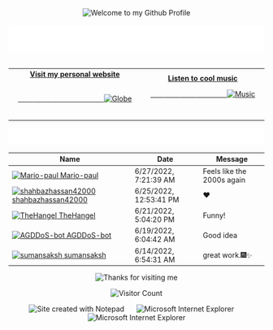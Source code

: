 <!-- "Hero" Header -->
<div align="center">
  <img src="https://github.com/BrunnerLivio/brunnerlivio/blob/master/images/welcome.png?raw=true" style="max-width: 100%;" alt="Welcome to my Github Profile" />
  <br />
  <br />
  <img height="50" alt="My Name is Livio and I like Node.js" src="https://raw.githubusercontent.com/BrunnerLivio/brunnerlivio/master/images/personal_note.svg" />
  <br />
  <br />

</div>

<!-- Social -->
<table width="100%">
<tr>
<td align="center">
<a href="https://brunnerliv.io">
<strong>Visit my personal website </strong>
<br />
<br />

<!-- Centering something has never been easy, has it? -->
<span>&nbsp;&nbsp;&nbsp;&nbsp;&nbsp;&nbsp;&nbsp;&nbsp;</span>
<span>&nbsp;&nbsp;&nbsp;&nbsp;&nbsp;&nbsp;&nbsp;&nbsp;</span>
<span>&nbsp;&nbsp;&nbsp;&nbsp;&nbsp;&nbsp;&nbsp;&nbsp;</span>
  <span>&nbsp;&nbsp;&nbsp;&nbsp;&nbsp;&nbsp;&nbsp;&nbsp;</span>
  <span>&nbsp;&nbsp;&nbsp;&nbsp;&nbsp;&nbsp;&nbsp;&nbsp;</span>
<img alt="Globe" height="80" src="https://raw.githubusercontent.com/BrunnerLivio/brunnerlivio/master/images/globe.gif">
</a>
<span>&nbsp;&nbsp;&nbsp;&nbsp;&nbsp;&nbsp;&nbsp;&nbsp;</span>
<span>&nbsp;&nbsp;&nbsp;&nbsp;&nbsp;&nbsp;&nbsp;&nbsp;</span>
<span>&nbsp;&nbsp;&nbsp;&nbsp;&nbsp;&nbsp;&nbsp;&nbsp;</span>
<span>&nbsp;&nbsp;&nbsp;&nbsp;&nbsp;&nbsp;&nbsp;&nbsp;</span>
 <span>&nbsp;&nbsp;&nbsp;&nbsp;&nbsp;&nbsp;&nbsp;&nbsp;</span>
</td>


<td align="center">
<a href="https://www.youtube.com/watch?v=3YxaaGgTQYM&ab_channel=EvanescenceVEVO">
<strong>Listen to cool music</strong>
<br />

<span>&nbsp;&nbsp;&nbsp;&nbsp;&nbsp;&nbsp;&nbsp;</span> 
<span>&nbsp;&nbsp;&nbsp;&nbsp;&nbsp;&nbsp;&nbsp;</span> 
<span>&nbsp;&nbsp;&nbsp;&nbsp;&nbsp;&nbsp;&nbsp;</span> 
<span>&nbsp;&nbsp;&nbsp;&nbsp;&nbsp;&nbsp;&nbsp;</span> 
<span>&nbsp;&nbsp;&nbsp;&nbsp;&nbsp;&nbsp;&nbsp;</span> 
<img height="100" alt="Music" src="https://raw.githubusercontent.com/BrunnerLivio/brunnerlivio/master/images/music.gif"> 
</a>
<span>&nbsp;&nbsp;&nbsp;&nbsp;&nbsp;&nbsp;&nbsp;&nbsp;</span>
<span>&nbsp;&nbsp;&nbsp;&nbsp;&nbsp;&nbsp;&nbsp;&nbsp;</span>
<span>&nbsp;&nbsp;&nbsp;&nbsp;&nbsp;&nbsp;&nbsp;&nbsp;</span>
<span>&nbsp;&nbsp;&nbsp;&nbsp;&nbsp;&nbsp;&nbsp;&nbsp;</span>
<span>&nbsp;&nbsp;&nbsp;&nbsp;&nbsp;&nbsp;&nbsp;&nbsp;</span>    
</td>
</tr>
</table>

<a href="https://github.com/BrunnerLivio/brunnerlivio/issues/62#issuecomment-new"><img src="images/guestbook.svg"></a> 


<!-- Guestbook -->
| Name | Date | Message |
|---|---|---|
| <a href="https://github.com/Mario-paul"><img width="24" src="https://avatars.githubusercontent.com/u/15961362?s=24&u=bbeaca7207b2199e6c64e8a934d85b9ecd94a1d3&v=4" alt="Mario-paul" /> Mario-paul</a> |6/27/2022, 7:21:39 AM|Feels like the 2000s again|
| <a href="https://github.com/shahbazhassan42000"><img width="24" src="https://avatars.githubusercontent.com/u/30266968?s=24&u=94741bdfcc02818fda1b77e5f06cdb9cc55fbf64&v=4" alt="shahbazhassan42000" /> shahbazhassan42000</a> |6/25/2022, 12:53:41 PM|❤️|
| <a href="https://github.com/TheHangel"><img width="24" src="https://avatars.githubusercontent.com/u/105165180?s=24&u=192a70c020bc5413cd7168bbae352711c11406b8&v=4" alt="TheHangel" /> TheHangel</a> |6/21/2022, 5:04:20 PM|Funny!|
| <a href="https://github.com/AGDDoS-bot"><img width="24" src="https://avatars.githubusercontent.com/u/79680431?s=24&v=4" alt="AGDDoS-bot" /> AGDDoS-bot</a> |6/19/2022, 6:04:42 AM|Good idea|
| <a href="https://github.com/sumansaksh"><img width="24" src="https://avatars.githubusercontent.com/u/91533089?s=24&u=76d173d915f295d6efee34a68f137fa7969f41e3&v=4" alt="sumansaksh" /> sumansaksh</a> |6/14/2022, 6:54:31 AM|great work.🎆✨|
<!-- /Guestbook -->

<!-- Footer -->

<div align="center">

<img height="120" alt="Thanks for visiting me" width="100%" src="https://raw.githubusercontent.com/BrunnerLivio/brunnerlivio/master/images/marquee.svg" />
<br />

![Visitor Count](https://profile-counter.glitch.me/brunnerlivio/count.svg)


<img src="https://raw.githubusercontent.com/BrunnerLivio/brunnerlivio/master/images/notepad.gif" alt="Site created with Notepad" height="30" />
<!-- "margin-right: whatever;" -->
<span>&nbsp;&nbsp;&nbsp;&nbsp;</span>  
<img src="https://raw.githubusercontent.com/BrunnerLivio/brunnerlivio/master/images/ie_logo.gif" alt="Microsoft Internet Explorer" />
<span>&nbsp;&nbsp;&nbsp;&nbsp;</span>  
<img src="https://raw.githubusercontent.com/BrunnerLivio/brunnerlivio/master/images/noframes.gif" alt="Microsoft Internet Explorer" />

</div>
